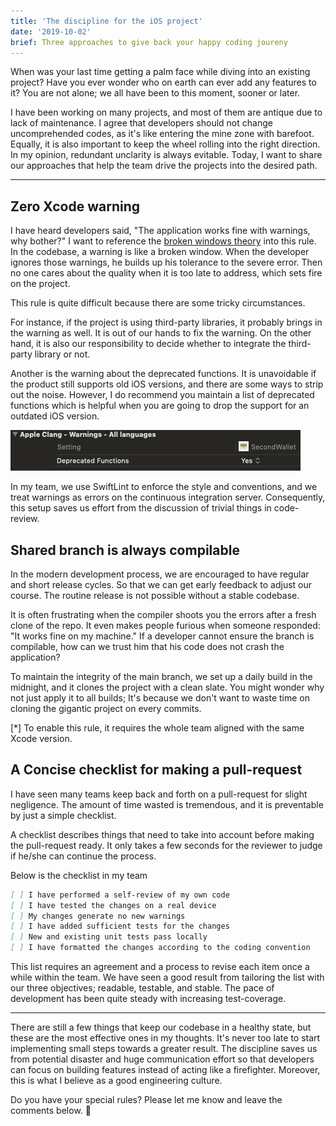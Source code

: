 ```yaml
---
title: 'The discipline for the iOS project'
date: '2019-10-02'
brief: Three approaches to give back your happy coding joureny
---
```


When was your last time getting a palm face while diving into an existing project? Have you ever wonder who on earth can ever add any features to it? You are not alone; we all have been to this moment, sooner or later.

I have been working on many projects, and most of them are antique due to lack of maintenance. I agree that developers should not change uncomprehended codes, as it's like entering the mine zone with barefoot. Equally, it is also important to keep the wheel rolling into the right direction. In my opinion, redundant unclarity is always evitable. Today, I want to share our approaches that help the team drive the projects into the desired path.

---

## Zero Xcode warning

I have heard developers said, "The application works fine with warnings, why bother?" I want to reference the [broken windows theory](https://en.wikipedia.org/wiki/Broken_windows_theory) into this rule. In the codebase, a warning is like a broken window. When the developer ignores those warnings, he builds up his tolerance to the severe error. Then no one cares about the quality when it is too late to address, which sets fire on the project.

This rule is quite difficult because there are some tricky circumstances.

For instance, if the project is using third-party libraries, it probably brings in the warning as well. It is out of our hands to fix the warning. On the other hand, it is also our responsibility to decide whether to integrate the third-party library or not.

Another is the warning about the deprecated functions. It is unavoidable if the product still supports old iOS versions, and there are some ways to strip out the noise. However, I do recommend you maintain a list of deprecated functions which is helpful when you are going to drop the support for an outdated iOS version.

![Disable deprecated warning in setting](./disable-deprecated-warning.png)

In my team, we use SwiftLint to enforce the style and conventions, and we treat warnings as errors on the continuous integration server.  Consequently, this setup saves us effort from the discussion of trivial things in code-review.

## Shared branch is always compilable

In the modern development process, we are encouraged to have regular and short release cycles. So that we can get early feedback to adjust our course. The routine release is not possible without a stable codebase.

It is often frustrating when the compiler shoots you the errors after a fresh clone of the repo. It even makes people furious when someone responded: "It works fine on my machine." If a developer cannot ensure the branch is compilable, how can we trust him that his code does not crash the application?

To maintain the integrity of the main branch, we set up a daily build in the midnight, and it clones the project with a clean slate. You might wonder why not just apply it to all builds; It's because we don't want to waste time on cloning the gigantic project on every commits.

[*] To enable this rule, it requires the whole team aligned with the same Xcode version. 

## A Concise checklist for making a pull-request

I have seen many teams keep back and forth on a pull-request for slight negligence. The amount of time wasted is tremendous, and it is preventable by just a simple checklist.

A checklist describes things that need to take into account before making the pull-request ready. It only takes a few seconds for the reviewer to judge if he/she can continue the process.

Below is the checklist in my team

```md
[ ] I have performed a self-review of my own code
[ ] I have tested the changes on a real device
[ ] My changes generate no new warnings
[ ] I have added sufficient tests for the changes
[ ] New and existing unit tests pass locally
[ ] I have formatted the changes according to the coding convention
```

This list requires an agreement and a process to revise each item once a while within the team. We have seen a good result from tailoring the list with our three objectives; readable, testable, and stable. The pace of development has been quite steady with increasing test-coverage.

---

There are still a few things that keep our codebase in a healthy state, but these are the most effective ones in my thoughts. It's never too late to start implementing small steps towards a greater result. The discipline saves us from potential disaster and huge communication effort so that developers can focus on building features instead of acting like a firefighter. Moreover, this is what I believe as a good engineering culture.

Do you have your special rules? Please let me know and leave the comments below. 🙏